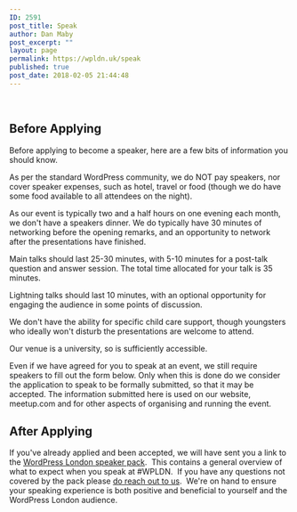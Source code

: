 ```yaml
---
ID: 2591
post_title: Speak
author: Dan Maby
post_excerpt: ""
layout: page
permalink: https://wpldn.uk/speak
published: true
post_date: 2018-02-05 21:44:48
---
```

&nbsp;
<h2>Before Applying</h2>
Before applying to become a speaker, here are a few bits of information you should know.

As per the standard WordPress community, we do NOT pay speakers, nor cover speaker expenses, such as hotel, travel or food (though we do have some food available to all attendees on the night).

As our event is typically two and a half hours on one evening each month, we don't have a speakers dinner. We do typically have 30 minutes of networking before the opening remarks, and an opportunity to network after the presentations have finished.

Main talks should last 25-30 minutes, with 5-10 minutes for a post-talk question and answer session. The total time allocated for your talk is 35 minutes.

Lightning talks should last 10 minutes, with an optional opportunity for engaging the audience in some points of discussion.

We don't have the ability for specific child care support, though youngsters who ideally won't disturb the presentations are welcome to attend.

Our venue is a university, so is sufficiently accessible.

Even if we have agreed for you to speak at an event, we still require speakers to fill out the form below. Only when this is done do we consider the application to speak to be formally submitted, so that it may be accepted. The information submitted here is used on our website, meetup.com and for other aspects of organising and running the event.
<h2>After Applying</h2>
If you've already applied and been accepted, we will have sent you a link to the <a href="https://wpldn.uk/speaker-pack">WordPress London speaker pack</a>.  This contains a general overview of what to expect when you speak at #WPLDN.  If you have any questions not covered by the pack please <a href="https://wpldn.uk/contact">do reach out to us</a>.  We're on hand to ensure your speaking experience is both positive and beneficial to yourself and the WordPress London audience.